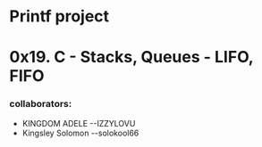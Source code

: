 # Printf project
# 0x19. C - Stacks, Queues - LIFO, FIFO
### collaborators:
* KINGDOM ADELE --IZZYLOVU
* Kingsley Solomon --solokool66

